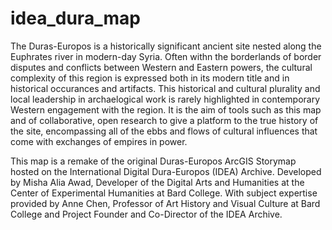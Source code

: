 # idea_dura_map

The Duras-Europos is a historically significant ancient site nested along the Euphrates river in modern-day Syria. Often withn the borderlands of border disputes and conflicts between Western and Eastern powers, the cultural complexity of this region is expressed both in its modern title and in historical occurances and artifacts. This historical and cultural plurality and local leadership in archaelogical work is rarely highlighted in contemporary Western engagement with the region. It is the aim of tools such as this map and of collaborative, open research to give a platform to the true history of the site, encompassing all of the ebbs and flows of cultural influences that come with exchanges of empires in power.


This map is a remake of the original Duras-Europos ArcGIS Storymap hosted on the International Digital Dura-Europos (IDEA) Archive. Developed by Misha Alia Awad, Developer of the Digital Arts and Humanities at the Center of Experimental Humanities at Bard College. With subject expertise provided by Anne Chen, Professor of Art History and Visual Culture at Bard College and Project Founder and Co-Director of the IDEA Archive.

